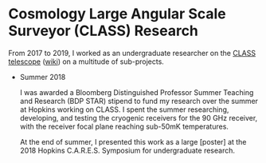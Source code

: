 # Cosmology Large Angular Scale Surveyor (CLASS) Research

From 2017 to 2019, I worked as an undergraduate researcher on the [CLASS telescope](https://sites.krieger.jhu.edu/class/) 
([wiki](https://en.wikipedia.org/wiki/Cosmology_Large_Angular_Scale_Surveyor#:~:text=The%20Cosmology%20Large%20Angular%20Scale,the%20Parque%20Astron%C3%B3mico%20de%20Atacama.)) 
on a multitude of sub-projects.

- Summer 2018 

  I was awarded a Bloomberg Distinguished Professor Summer Teaching and Research (BDP STAR) stipend to fund my research over the 
summer at Hopkins working on CLASS. I spent the summer researching, developing, and testing the cryogenic receivers for the 90 GHz receiver, with the 
receiver focal plane reaching sub-50mK temperatures. 

  At the end of summer, I presented this work as a large [poster] at the 2018 Hopkins C.A.R.E.S. Symposium for 
undergraduate research. 
